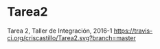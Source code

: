 # Tarea2
Tarea 2, Taller de Integración, 2016-1
https://travis-ci.org/criscastillo/Tarea2.svg?branch=master

